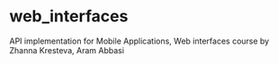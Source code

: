 # web_interfaces
API implementation for Mobile Applications, Web interfaces course by Zhanna Kresteva, Aram Abbasi
